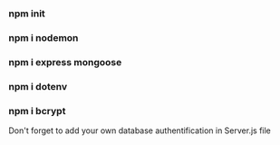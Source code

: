 ### npm init
### npm i nodemon
### npm i express mongoose
### npm i dotenv
### npm i bcrypt
Don't forget to add your own database authentification in Server.js file  

